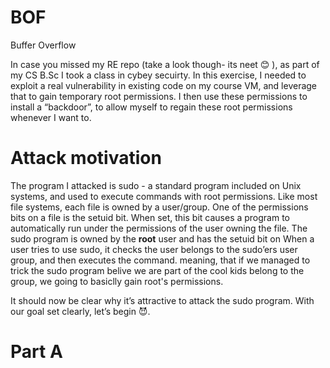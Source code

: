 # BOF
Buffer Overflow

In case you missed my RE repo (take a look though- its neet 😊 ), as part of my CS B.Sc I took a class in cybey secuirty. In this exercise, I needed to exploit a real vulnerability in existing code on my course VM, and leverage that to gain temporary root permissions. I then use these permissions to install a “backdoor”, to allow myself to regain these root permissions whenever I want to. 

# Attack motivation 
The program I attacked is sudo - a standard program included on Unix systems, and used to execute commands with root permissions.
Like most file systems, each file is owned by a user/group. One of the permissions bits on a file is the setuid bit. When set, this bit causes a program to automatically run under the permissions of the user owning the file. 
The sudo program is owned by the **root** user and has the setuid bit on
When a user tries to use sudo, it checks the user belongs to the sudo’ers user group, and then executes the command. meaning, that if we managed to trick the sudo program belive we are part of the cool kids belong to the group, we going to basiclly gain root's permissions. 

It should now be clear why it’s attractive to attack the sudo program. With our goal set clearly, let’s begin 😈.

# Part A 





